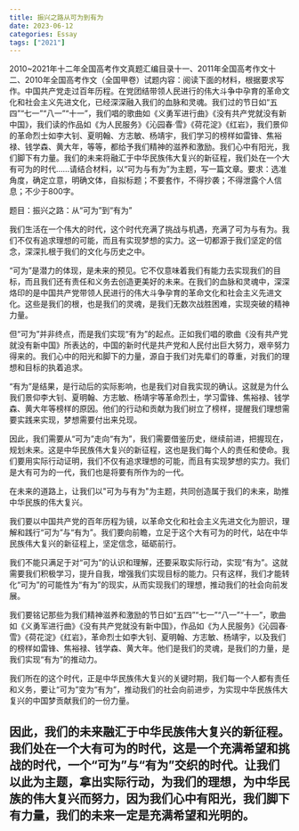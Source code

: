 ```yaml
---
title: 振兴之路从可为到有为
date: 2023-06-12
categories: Essay
tags: ["2021"]
---
```




2010~2021年十二年全国高考作文真题汇编目录十一、2011年全国高考作文十二、2010年全国高考作文（全国甲卷）试题内容：阅读下面的材料，根据要求写作。中国共产党走过百年历程。在党团结带领人民进行的伟大斗争中孕育的革命文化和社会主义先进文化，已经深深融入我们的血脉和灵魂。我们过的节日如“五四”“七一”“八一”“十一”，我们唱的歌曲如《义勇军进行曲》《没有共产党就没有新中国》，我们读的作品如《为人民服务》《沁园春·雪》《荷花淀》《红岩》，我们景仰的革命烈士如李大钊、夏明翰、方志敏、杨靖宇，我们学习的榜样如雷锋、焦裕禄、钱学森、黄大年，等等，都给予我们精神的滋养和激励。我们心中有阳光，我们脚下有力量。我们的未来将融汇于中华民族伟大复兴的新征程，我们处在一个大有可为的时代……请结合材料，以“可为与有为”为主题，写一篇文章。要求：选准角度，确定立意，明确文体，自拟标题；不要套作，不得抄袭；不得泄露个人信息；不少于800字。

题目：振兴之路：从“可为”到“有为”

我们生活在一个伟大的时代，这个时代充满了挑战与机遇，充满了可为与有为。我们不仅有追求理想的可能，而且有实现梦想的实力。这一切都源于我们坚定的信念，深深扎根于我们的文化与历史之中。

“可为”是潜力的体现，是未来的预见。它不仅意味着我们有能力去实现我们的目标，而且我们还有责任和义务去创造更美好的未来。在我们的血脉和灵魂中，深深烙印的是中国共产党带领人民进行的伟大斗争孕育的革命文化和社会主义先进文化。这些是我们的根，也是我们的灵魂，是我们无数次战胜困难，实现突破的精神力量。

但“可为”并非终点，而是我们实现“有为”的起点。正如我们唱的歌曲《没有共产党就没有新中国》所表达的，中国的新时代是共产党和人民付出巨大努力，艰辛努力得来的。我们心中的阳光和脚下的力量，源自于我们对先辈们的尊重，对我们的理想和目标的执着追求。

“有为”是结果，是行动后的实际影响，也是我们对自我实现的确认。这就是为什么我们景仰李大钊、夏明翰、方志敏、杨靖宇等革命烈士，学习雷锋、焦裕禄、钱学森、黄大年等榜样的原因。他们的行动和贡献为我们树立了榜样，提醒我们理想需要实践来实现，梦想需要付出来兑现。

因此，我们需要从“可为”走向“有为”，我们需要借鉴历史，继续前进，把握现在，规划未来。这是中华民族伟大复兴的新征程，这也是我们每个人的责任和使命。我们要用实际行动证明，我们不仅有追求理想的可能，而且有实现梦想的实力。我们是大有可为的一代，我们也是将要有所作为的一代。

在未来的道路上，让我们以"可为与有为"为主题，共同创造属于我们的未来，助推中华民族的伟大复兴。

我们要以中国共产党的百年历程为镜，以革命文化和社会主义先进文化为胆识，理解和践行“可为”与“有为”。我们要向前瞻，立足于这个大有可为的时代，站在中华民族伟大复兴的新征程上，坚定信念，砥砺前行。

我们不能只满足于对“可为”的认识和理解，还要采取实际行动，实现“有为”。这就需要我们积极学习，提升自我，增强我们实现目标的能力。只有这样，我们才能转化“可为”的可能性为“有为”的现实，从而实现我们的理想，推动我们的社会向前发展。

我们要铭记那些为我们精神滋养和激励的节日如“五四”“七一”“八一”“十一”，歌曲如《义勇军进行曲》《没有共产党就没有新中国》，作品如《为人民服务》《沁园春·雪》《荷花淀》《红岩》，革命烈士如李大钊、夏明翰、方志敏、杨靖宇，以及我们的榜样如雷锋、焦裕禄、钱学森、黄大年。他们是我们的灵魂，是我们的力量，是我们实现“有为”的推动力。

我们所在的这个时代，正是中华民族伟大复兴的关键时期，我们每一个人都有责任和义务，要让“可为”变为“有为”，推动我们的社会向前进步，为实现中华民族伟大复兴的中国梦贡献我们的一份力量。

## 因此，我们的未来融汇于中华民族伟大复兴的新征程。我们处在一个大有可为的时代，这是一个充满希望和挑战的时代，一个“可为”与“有为”交织的时代。让我们以此为主题，拿出实际行动，为我们的理想，为中华民族的伟大复兴而努力，因为我们心中有阳光，我们脚下有力量，我们的未来一定是充满希望和光明的。